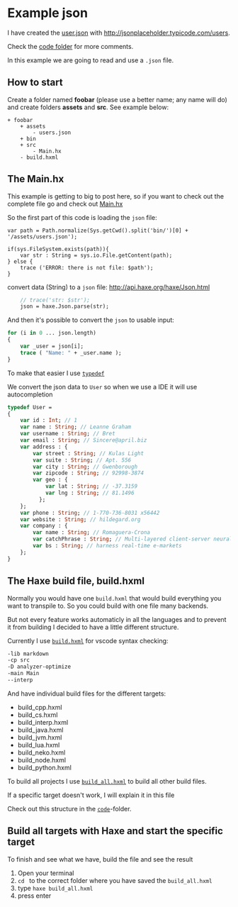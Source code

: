 # Example json

I have created the [user.json](https://github.com/MatthijsKamstra/haxeunity/tree/master/08json/code/bin/www/assets/users.json) with <http://jsonplaceholder.typicode.com/users>.

Check the [code folder](https://github.com/MatthijsKamstra/haxeunity/tree/master/08json/code) for more comments.

In this example we are going to read and use a `.json` file.

## How to start

Create a folder named **foobar** (please use a better name; any name will do) and create folders **assets** and **src**.
See example below:

```
+ foobar
	+ assets
		- users.json
	+ bin
	+ src
		- Main.hx
	- build.hxml
```

## The Main.hx

This example is getting to big to post here, so if you want to check out the complete file go and check out [Main.hx](https://github.com/MatthijsKamstra/haxeunity/tree/master/08json/code/src/Main.hx)

So the first part of this code is loading the `json` file:

```
var path = Path.normalize(Sys.getCwd().split('bin/')[0] + '/assets/users.json');

if(sys.FileSystem.exists(path)){
	var str : String = sys.io.File.getContent(path);
} else {
	trace ('ERROR: there is not file: $path');
}
```

convert data (String) to a `json` file:
<http://api.haxe.org/haxe/Json.html>

```haxe
	// trace('str: $str');
	json = haxe.Json.parse(str);
```

And then it's possible to convert the `json` to usable input:

```haxe
for (i in 0 ... json.length)
{
	var _user = json[i];
	trace ( "Name: " + _user.name );
}

```

To make that easier I use [`typedef`](http://haxe.org/manual/type-system-typedef.html)

We convert the json data to `User` so when we use a IDE it will use autocompletion

```haxe
typedef User =
{
	var id : Int; // 1
	var name : String; // Leanne Graham
	var username : String; // Bret
	var email : String; // Sincere@april.biz
	var address : {
	  	var street : String; // Kulas Light
	  	var suite : String; // Apt. 556
	  	var city : String; // Gwenborough
	  	var zipcode : String; // 92998-3874
	  	var geo : {
	    	var lat : String; // -37.3159
	    	var lng : String; // 81.1496
	      };
	};
	var phone : String; // 1-770-736-8031 x56442
	var website : String; // hildegard.org
	var company : {
	  	var name : String; // Romaguera-Crona
	  	var catchPhrase : String; // Multi-layered client-server neural-net
	  	var bs : String; // harness real-time e-markets
    };
}

```

## The Haxe build file, build.hxml

Normally you would have one `build.hxml` that would build everything you want to transpile to.
So you could build with one file many backends.

But not every feature works automaticly in all the languages and to prevent it from building I decided to have a little different structure.

Currently I use [`build.hxml`](https://github.com/MatthijsKamstra/haxesys/tree/master/08json/code/build.hxml) for vscode syntax checking:

```bash
-lib markdown
-cp src
-D analyzer-optimize
-main Main
--interp
```

And have individual build files for the different targets:

- build_cpp.hxml
- build_cs.hxml
- build_interp.hxml
- build_java.hxml
- build_jvm.hxml
- build_lua.hxml
- build_neko.hxml
- build_node.hxml
- build_python.hxml

To build all projects I use [`build_all.hxml`](https://github.com/MatthijsKamstra/haxesys/tree/master/08json/code/build_all.hxml) to build all other build files.

If a specific target doesn't work, I will explain it in this file

Check out this structure in the [`code`](https://github.com/MatthijsKamstra/haxesys/tree/master/08json/code)-folder.

## Build all targets with Haxe and start the specific target

To finish and see what we have, build the file and see the result

1. Open your terminal
2. `cd ` to the correct folder where you have saved the `build_all.hxml`
3. type `haxe build_all.hxml`
4. press enter
